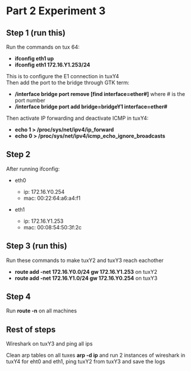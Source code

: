 # Part 2 Experiment 3

## Step 1 (run this)
Run the commands on tux 64:
 - **ifconfig eth1 up**
 - **ifconfig eth1 172.16.Y1.253/24**

This is to configure the E1 connection in tuxY4
<br> 
Then add the port to the bridge through GTK term:
 - **/interface bridge port remove [find interface=ether#]** where # is the port number
 - **/interface bridge port add bridge=bridgeY1 interface=ether#**

Then activate IP forwarding and deactivate ICMP in tuxY4:
 - **echo 1 > /proc/sys/net/ipv4/ip_forward**
 - **echo 0 > /proc/sys/net/ipv4/icmp_echo_ignore_broadcasts**

## Step 2

After running ifconfig:

- eth0
  - ip: 172.16.Y0.254
  - mac: 00:22:64:a6:a4:f1

- eth1
  - ip: 172.16.Y1.253
  - mac: 00:08:54:50:3f:2c


## Step 3 (run this)

Run these commands to make tuxY2 and tuxY3 reach eachother
 - **route add -net 172.16.Y0.0/24 gw 172.16.Y1.253** on tuxY2
 - **route add -net 172.16.Y1.0/24 gw 172.16.Y0.254** on tuxY3

## Step 4

Run **route -n** on all machines

## Rest of steps

Wireshark on tuxY3 and ping all ips

Clean arp tables on all tuxes **arp -d ip** and run 2 instances of wireshark in tuxY4 for eht0 and eth1, ping tuxY2 from tuxY3 and save the logs